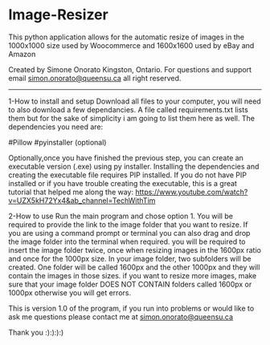 # Image-Resizer
This python application allows for the automatic resize of images in the 1000x1000 size used by Woocommerce and 1600x1600 used by eBay and Amazon

Created by Simone Onorato
Kingston, Ontario.
For questions and support email simon.onorato@queensu.ca
all right reserved.

-----------------------------------------------------------------------------------------------------------
1-How to install and setup
Download all files to your computer, you will need to also download a few dependancies.
A file called requirements.txt lists them but for the sake of simplicity i am going to list them here as well.
The dependencies you need are:

#Pillow
#pyinstaller (optional)

Optionally,once you have finished the previous step, you can create an executable version (.exe) using py installer. Installing the dependencies and creating the executable file requires PIP installed. If you do not have PIP installed or if you have trouble creating the executable, this is a great tutorial that helped me along the way:
https://www.youtube.com/watch?v=UZX5kH72Yx4&ab_channel=TechWithTim

2-How to use
Run the main program and chose option 1. You will be required to provide the link to the image folder that you want to resize. If you are using a command prompt or terminal you can also drag and drop the image folder into the terminal when required. you will be required to insert the image folder twice, once when resizing images in the 1600px ratio and once for the 1000px size.
In your image folder, two subfolders will be created. One folder will be called 1600px and the other 1000px and they will contain the images in those sizes.
if you want to resize more images, make sure that your image folder DOES NOT CONTAIN folders called 1600px or 1000px otherwise you will get errors.

This is version 1.0 of the program, if you run into problems or would like to ask me questions please contact me at
simon.onorato@queensu.ca

Thank you :):):):)
